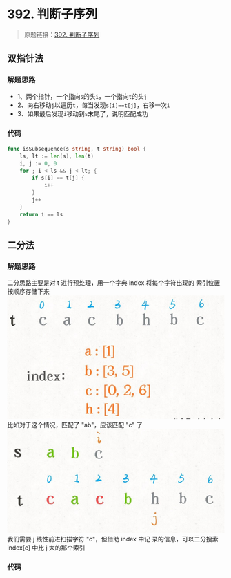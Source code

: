 # 392. 判断子序列
> 原题链接：[392. 判断子序列](https://leetcode-cn.com/problems/is-subsequence/)
## 双指针法
### 解题思路
* 1、两个指针，一个指向``s``的头``i``，一个指向``t``的头``j``
* 2、向右移动``j``以遍历``t``，每当发现``s[i]==t[j]``，右移一次``i``
* 3、如果最后发现``i``移动到``s``末尾了，说明匹配成功
### 代码
```go
func isSubsequence(s string, t string) bool {
	ls, lt := len(s), len(t)
	i, j := 0, 0
	for ; i < ls && j < lt; {
		if s[i] == t[j] {
			i++
		}
		j++
	}
	return i == ls
}
```
## 二分法
### 解题思路
⼆分思路主要是对 t 进⾏预处理，⽤⼀个字典 index 将每个字符出现的 索引位置按顺序存储下来
![grid](../pictures/problems/392/1.png)
⽐如对于这个情况，匹配了 "ab"，应该匹配 "c" 了
![grid](../pictures/problems/392/2.png)
我们需要 j 线性前进扫描字符 "c"，但借助 index 中记 录的信息，可以⼆分搜索 index[c] 中⽐ j ⼤的那个索引
### 代码
